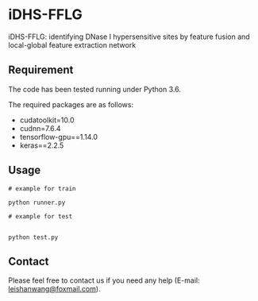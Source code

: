 # iDHS-FFLG
iDHS-FFLG: identifying DNase I hypersensitive sites by feature fusion and local-global feature extraction network
## Requirement

The code has been tested running under Python 3.6. 

The required packages are as follows:

* cudatoolkit=10.0
* cudnn=7.6.4
* tensorflow-gpu==1.14.0
* keras==2.2.5

## Usage
```shell
# example for train

python runner.py

# example for test


python test.py
```

## Contact

Please feel free to contact us if you need any help (E-mail: leishanwang@foxmail.com).
